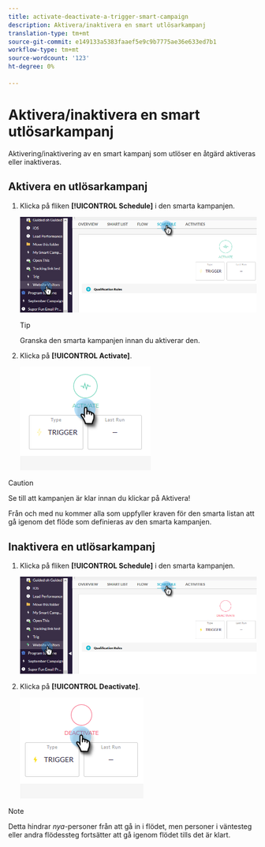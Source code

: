 ```yaml
---
title: activate-deactivate-a-trigger-smart-campaign
description: Aktivera/inaktivera en smart utlösarkampanj
translation-type: tm+mt
source-git-commit: e149133a5383faaef5e9c9b7775ae36e633ed7b1
workflow-type: tm+mt
source-wordcount: '123'
ht-degree: 0%

---
```



# Aktivera/inaktivera en smart utlösarkampanj

Aktivering/inaktivering av en smart kampanj som utlöser en åtgärd aktiveras eller inaktiveras.

## Aktivera en utlösarkampanj

1. Klicka på fliken **[!UICONTROL Schedule]** i den smarta kampanjen.

   ![Bild ett](/help/sky/assets/smart-campaigns/activate-deactivate-a-trigger-smart-campaign/activate-deactivate-a-trigger-smart-campaign-1.png)

   >[!TIP]
   >
   >Granska den smarta kampanjen innan du aktiverar den.

1. Klicka på **[!UICONTROL Activate]**.

   ![Bild två](/help/sky/assets/smart-campaigns/activate-deactivate-a-trigger-smart-campaign/activate-deactivate-a-trigger-smart-campaign-2.png)

>[!CAUTION]
>
>Se till att kampanjen är klar innan du klickar på Aktivera!

Från och med nu kommer alla som uppfyller kraven för den smarta listan att gå igenom det flöde som definieras av den smarta kampanjen.

## Inaktivera en utlösarkampanj

1. Klicka på fliken **[!UICONTROL Schedule]** i den smarta kampanjen.

   ![Bild tre](/help/sky/assets/smart-campaigns/activate-deactivate-a-trigger-smart-campaign/activate-deactivate-a-trigger-smart-campaign-3.png)

1. Klicka på **[!UICONTROL Deactivate]**.

   ![Bild fyra](/help/sky/assets/smart-campaigns/activate-deactivate-a-trigger-smart-campaign/activate-deactivate-a-trigger-smart-campaign-4.png)

>[!NOTE]
>
>Detta hindrar _nya_-personer från att gå in i flödet, men personer i väntesteg eller andra flödessteg fortsätter att gå igenom flödet tills det är klart.
